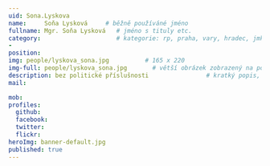 ```yaml
---
uid: Sona.Lyskova
name:     Soňa Lysková     # běžně používáné jméno
fullname: Mgr. Soňa Lysková   # jméno s tituly etc.
category:                     # kategorie: rp, praha, vary, hradec, jmk, senat
- 
position:
img: people/lyskova_sona.jpg          # 165 x 220
img-full: people/lyskova_sona.jpg       # větší obrázek zobrazený na podrobném profilu
description: bez politické příslušnosti                # kratký popis, max 160 znaků
mail:

mob:   
profiles: 
  github: 
  facebook:      
  twitter:        
  flickr:       
heroImg: banner-default.jpg
published: true
---
```

